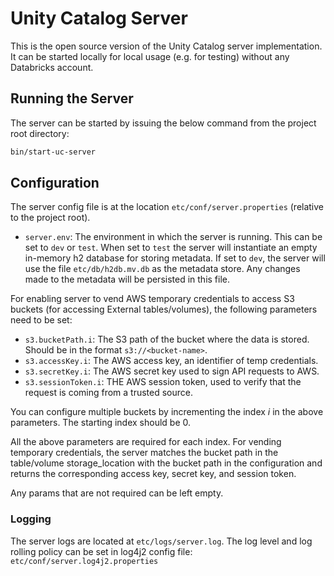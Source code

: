 # Unity Catalog Server

This is the open source version of the Unity Catalog server implementation. It can be started locally for local usage (e.g. for testing) without any Databricks account.

## Running the Server

The server can be started by issuing the below command from the project root directory:

```sh
bin/start-uc-server
```

## Configuration

The server config file is at the location `etc/conf/server.properties` (relative to the project root).

- `server.env`: The environment in which the server is running. This can be set to `dev` or `test`. When set to `test` the server will instantiate an empty in-memory h2 database for storing metadata. If set to `dev`, the server will use the file `etc/db/h2db.mv.db` as the metadata store. Any changes made to the metadata will be persisted in this file.

For enabling server to vend AWS temporary credentials to access S3 buckets (for accessing External tables/volumes),
the following parameters need to be set:

- `s3.bucketPath.i`: The S3 path of the bucket where the data is stored. Should be in the format `s3://<bucket-name>`.
- `s3.accessKey.i`: The AWS access key, an identifier of temp credentials.
- `s3.secretKey.i`: The AWS secret key used to sign API requests to AWS.
- `s3.sessionToken.i`: THE AWS session token, used to verify that the request is coming from a trusted source.

You can configure multiple buckets by incrementing the index <i>i</i> in the above parameters. The starting index should be 0.

All the above parameters are required for each index. For vending temporary credentials, the server matches the bucket path in the table/volume storage_location with the bucket path in the configuration and returns the corresponding access key, secret key, and session token.

Any params that are not required can be left empty.

### Logging

The server logs are located at `etc/logs/server.log`. The log level and log rolling policy can be set in log4j2 config file: `etc/conf/server.log4j2.properties`
